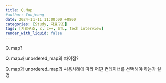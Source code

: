 ```yaml
---
title: Q.Map
#author: Yoojeong
date: 2024-11-11 11:00:00 +0800
categories: [Study, 자료구조]
tags: [자료구조, c, c++, STL, tech interview]
render_with_liquid: false
---
```



Q. map?

Q. map과 unordered_map의 차이점?  

Q. map과 unordered_map의 사용사례에 따라 어떤 컨테이너를 선택해야 하는가 설명  

